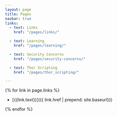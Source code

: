 ```yaml
---
layout: page
title: Pages
navbar: true
links:
  - text: Links
    href: "/pages/links/"

  - text: Learning
    href: "/pages/learning/"

  - text: Security Concerns
    href: "/pages/security-concerns/"

  - text: Thor Scripting
    href: "/pages/thor_scripting/"

---
```


{% for link in page.links %}
* [{{link.text}}]({{ link.href | prepend: site.baseurl}})

{% endfor %}
